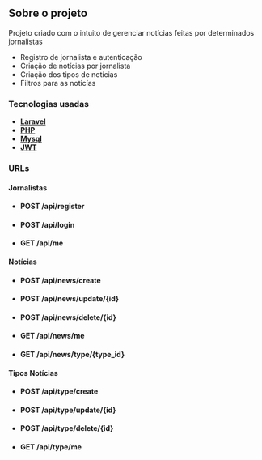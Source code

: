 ## Sobre o projeto

Projeto criado com o intuito de gerenciar notícias feitas por determinados jornalistas

- Registro de jornalista e autenticação
- Criação de notícias por jornalista
- Criação dos tipos de notícias
- Filtros para as noticías

### Tecnologias usadas

- **[Laravel](https://laravel.com/)**
- **[PHP](https://www.php.net/)**
- **[Mysql](https://www.mysql.com/)**
- **[JWT](https://jwt.io/)**

### URLs
#### Jornalistas
- #### POST /api/register
- #### POST /api/login
- #### GET /api/me

#### Notícias
- #### POST /api/news/create
- #### POST /api/news/update/{id}
- #### POST /api/news/delete/{id}
- #### GET /api/news/me
- #### GET /api/news/type/{type_id}

#### Tipos Notícias
- #### POST /api/type/create
- #### POST /api/type/update/{id}
- #### POST /api/type/delete/{id}
- #### GET /api/type/me
